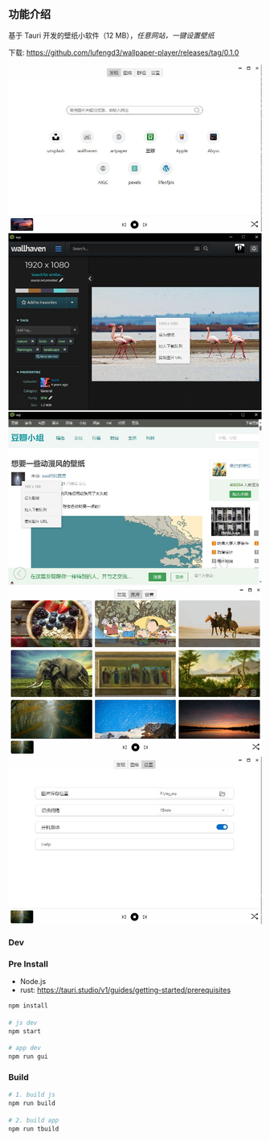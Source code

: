 ## 功能介绍
基于 Tauri 开发的壁纸小软件（12 MB），*任意网站，一键设置壁纸*

下载: https://github.com/lufengd3/wallpaper-player/releases/tag/0.1.0

![](./assets/Screenshot-main.jpg)
![](./assets/Screenshot-rightclick.jpg)
![](./assets/Screenshot-rightclick2.jpg)
![](./assets/Screenshot-playlist.jpg)
![](./assets/Screenshot-setting.jpg)

### Dev
### Pre Install
- Node.js
- rust: https://tauri.studio/v1/guides/getting-started/prerequisites


```sh
npm install

# js dev
npm start

# app dev
npm run gui
```

### Build
```sh
# 1. build js
npm run build

# 2. build app
npm run tbuild
```
